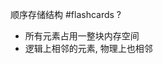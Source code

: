 顺序存储结构 #flashcards
?
- 所有元素占用一整块内存空间
- 逻辑上相邻的元素, 物理上也相邻
<!--ID: 1706083764785-->

<!--SR:!2024-01-24,1,210-->